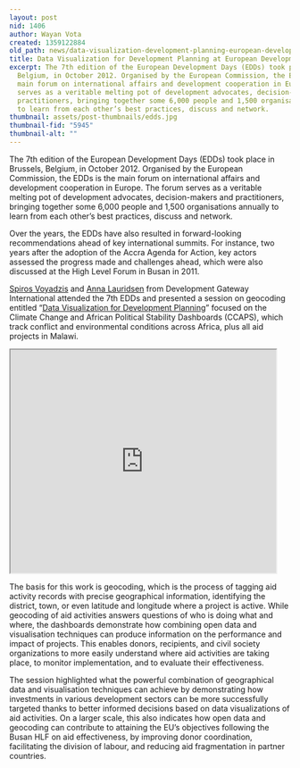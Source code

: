 ```yaml
---
layout: post
nid: 1406
author: Wayan Vota
created: 1359122884
old_path: news/data-visualization-development-planning-european-development-days
title: Data Visualization for Development Planning at European Development Days
excerpt: The 7th edition of the European Development Days (EDDs) took place in Brussels,
  Belgium, in October 2012. Organised by the European Commission, the EDDs is the
  main forum on international affairs and development cooperation in Europe. The forum
  serves as a veritable melting pot of development advocates, decision-makers and
  practitioners, bringing together some 6,000 people and 1,500 organisations annually
  to learn from each other’s best practices, discuss and network.
thumbnail: assets/post-thumbnails/edds.jpg
thumbnail-fid: "5945"
thumbnail-alt: ""
---
```


The 7th edition of the European Development Days (EDDs) took place in Brussels, Belgium, in October 2012. Organised by the European Commission, the EDDs is the main forum on international affairs and development cooperation in Europe. The forum serves as a veritable melting pot of development advocates, decision-makers and practitioners, bringing together some 6,000 people and 1,500 organisations annually to learn from each other’s best practices, discuss and network.

Over the years, the EDDs have also resulted in forward-looking recommendations ahead of key international summits. For instance, two years after the adoption of the Accra Agenda for Action, key actors assessed the progress made and challenges ahead, which were also discussed at the High Level Forum in Busan in 2011.

[Spiros Voyadzis](http://www.flickr.com/photos/developmentgateway/8413212209/in/photostream) and [Anna Lauridsen](http://www.flickr.com/photos/developmentgateway/8413212103/in/photostream) from Development Gateway International attended the 7th EDDs and presented a session on geocoding entitled “[Data Visualization for Development Planning](http://www.slideshare.net/Wayan_Vota/data-visualization-for-development-planning)” focused on the Climate Change and African Political Stability Dashboards (CCAPS), which track conflict and environmental conditions across Africa, plus all aid projects in Malawi.

<iframe height="400" src="http://www.slideshare.net/slideshow/embed_code/16175630" width="476"></iframe>

The basis for this work is geocoding, which is the process of tagging aid activity records with precise geographical information, identifying the district, town, or even latitude and longitude where a project is active. While geocoding of aid activities answers questions of who is doing what and where, the dashboards demonstrate how combining open data and visualisation techniques can produce information on the performance and impact of projects. This enables donors, recipients, and civil society organizations to more easily understand where aid activities are taking place, to monitor implementation, and to evaluate their effectiveness.

The session highlighted what the powerful combination of geographical data and visualisation techniques can achieve by demonstrating how investments in various development sectors can be more successfully targeted thanks to better informed decisions based on data visualizations of aid activities. On a larger scale, this also indicates how open data and geocoding can contribute to attaining the EU’s objectives following the Busan HLF on aid effectiveness, by improving donor coordination, facilitating the division of labour, and reducing aid fragmentation in partner countries.
